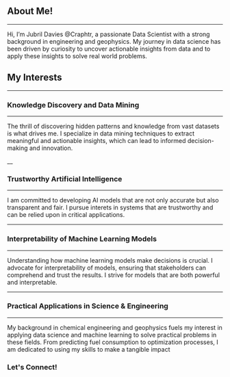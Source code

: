 ## **About Me!**
___
Hi, I’m Jubril Davies @Craphtr, a passionate Data Scientist with a strong background in engineering and geophysics. 
My journey in data science has been driven by curiosity to uncover actionable insights from data and to apply these
insights to solve real world problems.

## **My Interests**
___
### **Knowledge Discovery and Data Mining**
___
The thrill of discovering hidden patterns and knowledge from vast datasets is what drives me. I specialize in data mining techniques
to extract meaningful and actionable insights, which can lead to informed decision-making and innovation.

__
### **Trustworthy Artificial Intelligence**
___
I am committed to developing AI models that are not only accurate  but also transparent and fair. I pursue interets in systems that
are trustworthy and can be relied upon in critical applications.

___
### **Interpretability of Machine Learning Models**
___
Understanding how machine learning models make decisions is crucial. I advocate for interpretability of models, 
ensuring that stakeholders can comprehend and trust the results. I strive for models that are both powerful and interpretable.

___
### **Practical Applications in Science & Engineering**
___
My background in chemical engineering and geophysics fuels my interest in applying data science and machine learning 
to solve practical problems in these fields. From predicting fuel consumption to optimization processes, I am dedicated 
to using my skills to make a tangible impact

### **Let's Connect!**


